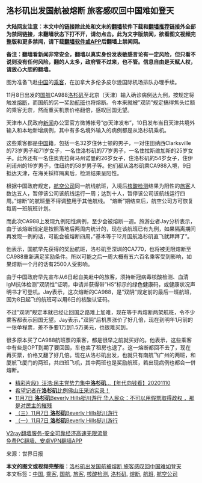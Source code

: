  <h2>洛杉矶出发国航被熔断 旅客感叹回中国难如登天</h2> <p class="notice"><b>大陆网友注意：本文中的链接除此处和文末的<a href="https://github.com/bannedbook/fanqiang" >翻墙</a>软件下载和<a href="https://github.com/killgcd/justmysocks/blob/master/README.md">翻墙推荐</a>链接外全部为禁网链接，未翻墙状态下打不开，请勿点击。此为文字版禁闻，欲看图文视频完整版和更多禁闻，请下载<a href="https://github.com/bannedbook/fanqiang">翻墙软件或APP</a>后翻墙上禁闻网。</p><p>备注：翻墙看新闻非常安全，翻墙以真实身份发表敏感言论有一定风险，但只看不说则没有任何风险，翻的人太多，政府管不过来，也不管。信息自由是天赋人权，请放心大胆的翻墙。</b></p>  <div class="entry"> <p id="conimg"></p> <p>图为准备飞赴<span class='wp_keywordlink_affiliate'><a href="https://www.bannedbook.org/" title="中国" target="_blank">中国</a></span>的<a href="https://www.bannedbook.org/bnews/tag/%E4%B9%98%E5%AE%A2/" class="st_tag internal_tag" rel="tag" title="标签 乘客 下的日志">乘客</a>，在加拿大多伦多皮尔逊国际机场排队办理手续。</p> <p>11月8日出发的<a href="https://www.bannedbook.org/bnews/tag/%e5%9b%bd%e8%88%aa/" class="st_tag internal_tag" rel="tag" title="标签 国航 下的日志">国航</a>CA988<a href="https://www.bannedbook.org/bnews/tag/%e6%b4%9b%e6%9d%89%e7%9f%b6/" class="st_tag internal_tag" rel="tag" title="标签 洛杉矶 下的日志">洛杉矶</a>至北京（天津）输入确诊病例达九例，按规定将触发<a href="https://www.bannedbook.org/bnews/tag/%E7%86%94%E6%96%AD/" class="st_tag internal_tag" rel="tag" title="标签 熔断 下的日志">熔断</a>，而国航的另一奖励<a href="https://www.bannedbook.org/bnews/tag/%e8%88%aa%e7%8f%ad/" class="st_tag internal_tag" rel="tag" title="标签 航班 下的日志">航班</a>也将熔断。令本来就被&#8221;双阴&#8221;规定搞得焦头烂额的乘客无奈，然而重买机票价格翻倍，感叹回国无望。</p> <p>天津市人民政府<span class='wp_keywordlink_affiliate'><a href="https://www.bannedbook.org/" title="新闻">新闻</a></span>办公室官方微博帐号&#8221;@天津发布&#8221;，10日发布当日天津共境外输入和本地新增病例，其中有多名境外输入的病例都是从洛杉矶乘机。</p>  <p>这些乘客都是<a href="https://www.bannedbook.org/bnews/tag/%E4%B8%AD%E5%9B%BD/" class="st_tag internal_tag" rel="tag" title="标签 中国 下的日志">中国</a>籍，包括一名32岁住休士顿的男子，一对住田纳西Clarksville的73岁男子和71岁女子，一名住洛杉矶的77岁男子，一名住拉斯维加斯的25岁女子。此外还有一名住奥克拉荷马州诺曼的26岁女子，住洛杉矶的54岁女子，住伊利诺州的19岁男子，住纽约的58岁男子等。他们都从洛杉矶乘CA988入境，9日抵达天津，在海关採样隔离后，检测结果呈阳性。</p> <p>根据中国政府规定，<a href="https://www.bannedbook.org/bnews/tag/%e8%88%aa%e7%a9%ba%e5%85%ac%e5%8f%b8/" class="st_tag internal_tag" rel="tag" title="标签 航空公司 下的日志">航空公司</a>同一航线航班，入境后<a href="https://www.bannedbook.org/bnews/tag/%E6%A0%B8%E9%85%B8%E6%A3%80%E6%B5%8B/" class="st_tag internal_tag" rel="tag" title="标签 核酸检测 下的日志">核酸检测</a>结果为阳性的<a href="https://www.bannedbook.org/bnews/tag/%E6%97%85%E5%AE%A2/" class="st_tag internal_tag" rel="tag" title="标签 旅客 下的日志">旅客</a>人数达五人，暂停该公司该航线运行一周；达到十人，暂停该公司该航线运行四周。&#8221;熔断&#8221;的航班量不得调整用于其他航线。 &#8220;熔断&#8221;期结束后，航空公司方可恢复每周一班航班计划。</p> <p>而此次CA988上发现九例阳性病例，至少会被熔断一週。旅游业者Jay分析表示，由于该熔断规定是按照落地后两周内统计的，现在该航班已有九例，如果隔离期间再发现一例的话，可能会被熔断四周，&#8221;基本等于12月国航洛杉矶直飞就拜拜了&#8221;。</p> <p>他表示，国航早先获得的奖励航班，洛杉矶至深圳的CA770，也将被无限熔断至CA988重新满足奖励条件。所以可能之后一周大概有五六百名乘客受到影响，如果熔断一个月的话有2500人受影响。</p>  <p>由于中国政府早先宣布从6日起自美赴中的旅客，须持新冠病毒核酸检测、血清IgM抗体检测&#8221;双阴性&#8221;证明，申请并获得带&#8221;HS&#8221;标示的绿色健康码，或健康状况声明书才可登机。Jay表示，这次熔断的CA988，是&#8221;双阴&#8221;规定前的最后一班航班，因为8日起飞的航班可以用6日的核酸认证码。</p> <p>不过&#8221;双阴&#8221;规定本就已经让回国之路难上加难，现在等于再熔断两架航班，令不少乘客都表示回国无望。Jay表示，&#8221;双阴&#8221;后机票涨价了好几倍，现在到明年1月前的一张单程票，差不多要1万到1.5万美元，也很难买到。</p> <p>很多原本买了CA988航班票的乘客，都是很早之前就买好的。他表示，这些乘客中有些是OPT到期了要回国，车也卖了租房也退了。这一熔断都回不去了，现在再买票，价格又翻了好几倍。现在从洛杉矶出发，也就只有南航飞广州的两班，和厦航飞厦门的两班，共四班飞机，其中两班也是奖励航班，若出现病例也都会一併熔断。</p> <ul class='op-related-articles' title='相关阅读'> <li><a href='https://www.bannedbook.org/bnews/taiwannews/20201110/1429017.html' target='_blank'>精彩片段》汪浩:民主党势力集中<b>洛杉矶</b>...【年代向钱看】20201110</a></li> <li><a href='https://www.bannedbook.org/bnews/bannedvideo/20201110/1428654.html' target='_blank'>希望记者在<b>洛杉矶</b>比例佛山庄采访实录！</a></li> <li><a href='https://www.bannedbook.org/bnews/bannedvideo/20201109/1428143.html' target='_blank'>11月7日 <b>洛杉矶</b>Beverly Hills挺川游行  华人民众：不可以用假票取得政权 ，那是对民主的摧残</a></li> <li><a href='https://www.bannedbook.org/bnews/bannedvideo/20201109/1428097.html' target='_blank'>（三）11月7日 <b>洛杉矶</b>Beverly Hills挺川游行</a></li> <li><a href='https://www.bannedbook.org/bnews/bannedvideo/20201109/1428086.html' target='_blank'>（一）11月7日 <b>洛杉矶</b>Beverly Hills挺川游行</a></li> </ul> <p class="texttj"> <a href="https://www.bannedbook.org/forum23/topic22702.html" target="_blank">V2ray翻墙服务-安全可靠经济高速无限流量</a><br/> <a href="https://github.com/bannedbook/fanqiang/wiki/%E7%A6%81%E9%97%BB%E7%BD%91%E5%AE%89%E5%8D%93%E7%BF%BB%E5%A2%99%E6%96%B0%E9%97%BBAPP" target="_blank">免费PC翻墙、安卓VPN翻墙APP</a></p><p> 来源：世界日报 </p> <a name='sharetosocial'></a>       <div><b>本文的图文或视频完整版</b>：<a href='https://www.bannedbook.org/bnews/cbnews/20201112/1430014.html'>洛杉矶出发国航被熔断 旅客感叹回中国难如登天</a></div>  </div><!--END ENTRY--> <div class="postfooter"> <div>本文标签：<a href="https://www.bannedbook.org/bnews/tag/%E4%B8%AD%E5%9B%BD/" rel="tag">中国</a>, <a href="https://www.bannedbook.org/bnews/tag/%E4%B9%98%E5%AE%A2/" rel="tag">乘客</a>, <a href="https://www.bannedbook.org/bnews/tag/%e5%9b%bd%e8%88%aa/" rel="tag">国航</a>, <a href="https://www.bannedbook.org/bnews/tag/%E6%97%85%E5%AE%A2/" rel="tag">旅客</a>, <a href="https://www.bannedbook.org/bnews/tag/%E6%A0%B8%E9%85%B8%E6%A3%80%E6%B5%8B/" rel="tag">核酸检测</a>, <a href="https://www.bannedbook.org/bnews/tag/%e6%b4%9b%e6%9d%89%e7%9f%b6/" rel="tag">洛杉矶</a>, <a href="https://www.bannedbook.org/bnews/tag/%E7%86%94%E6%96%AD/" rel="tag">熔断</a>, <a href="https://www.bannedbook.org/bnews/tag/%e8%88%aa%e7%8f%ad/" rel="tag">航班</a>, <a href="https://www.bannedbook.org/bnews/tag/%e8%88%aa%e7%a9%ba%e5%85%ac%e5%8f%b8/" rel="tag">航空公司</a></div>  </div><!--END POSTFOOTER--> 